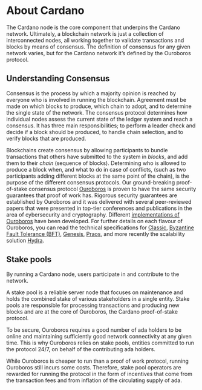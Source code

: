 # About Cardano

The Cardano node is the core component that underpins the Cardano network. Ultimately, a blockchain network is just a collection of interconnected nodes, all working together to validate transactions and blocks by means of consensus. The definition of consensus for any given network varies, but for the Cardano network it’s defined by the Ouroboros protocol.

## Understanding Consensus

Consensus is the process by which a majority opinion is reached by everyone who is involved in running the blockchain. Agreement must be made on which blocks to produce, which chain to adopt, and to determine the single state of the network. The consensus protocol determines how individual nodes assess the current state of the ledger system and reach a consensus. It has three main responsibilities; to perform a leader check and decide if a block should be produced, to handle chain selection, and to verify blocks that are produced.

Blockchains create consensus by allowing participants to bundle transactions that others have submitted to the system in _blocks_, and add them to their _chain_ \(sequence of blocks\). Determining who is allowed to produce a block when, and what to do in case of conflicts, \(such as two participants adding different blocks at the same point of the chain\), is the purpose of the different consensus protocols. Our ground-breaking proof-of-stake consensus protocol [Ouroboros](https://iohk.io/en/blog/posts/2020/06/23/the-ouroboros-path-to-decentralization/) is proven to have the same security guarantees that proof of work has. Rigorous security guarantees are established by Ouroboros and it was delivered with several peer-reviewed papers that were presented in top-tier conferences and publications in the area of cybersecurity and cryptography. Different [implementations of Ouroboros](https://iohk.io/en/blog/posts/2020/03/23/from-classic-to-hydra-the-implementations-of-ouroboros-explained/) have been developed. For further details on each flavour of Ouroboros, you can read the technical specifications for [Classic](https://iohk.io/en/research/library/papers/ouroborosa-provably-secure-proof-of-stake-blockchain-protocol/), [Byzantine Fault Tolerance \(BFT\)](https://iohk.io/en/research/library/papers/ouroboros-bfta-simple-byzantine-fault-tolerant-consensus-protocol/), [Genesis](https://iohk.io/en/research/library/papers/ouroboros-genesiscomposable-proof-of-stake-blockchains-with-dynamic-availability/), [Praos](https://iohk.io/en/research/library/papers/ouroboros-praosan-adaptively-securesemi-synchronous-proof-of-stake-protocol/), and more recently the scalability solution [Hydra](https://eprint.iacr.org/2020/299.pdf).

## Stake pools

By running a Cardano node, users participate in and contribute to the network.

A stake pool is a reliable server node that focuses on maintenance and holds the combined stake of various stakeholders in a single entity. Stake pools are responsible for processing transactions and producing new blocks and are at the core of Ouroboros, the Cardano proof-of-stake protocol.

To be secure, Ouroboros requires a good number of ada holders to be online and maintaining sufficiently good network connectivity at any given time. This is why Ouroboros relies on stake pools, entities committed to run the protocol 24/7, on behalf of the contributing ada holders.

While Ouroboros is cheaper to run than a proof of work protocol, running Ouroboros still incurs some costs. Therefore, stake pool operators are rewarded for running the protocol in the form of incentives that come from the transaction fees and from inflation of the circulating supply of ada.

